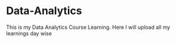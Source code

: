 # Data-Analytics
This is my Data Analytics Course Learning. Here I will upload all my learnings day wise
